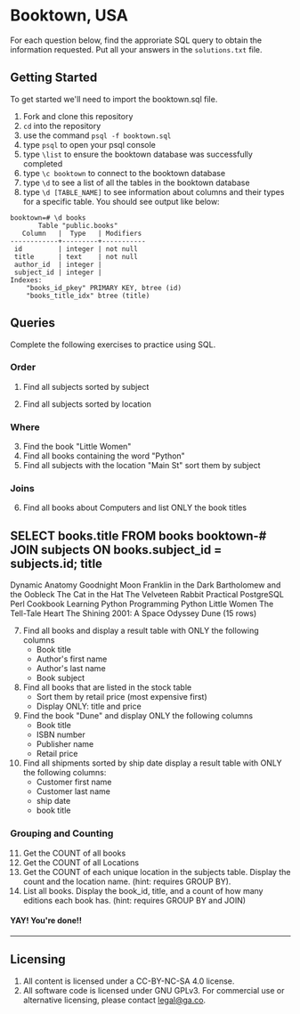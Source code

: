 # Booktown, USA

For each question below, find the approriate SQL query to obtain the information requested. Put all your answers in the `solutions.txt` file.
## Getting Started

To get started we'll need to import the booktown.sql file.

1. Fork and clone this repository
2. `cd` into the repository
3. use the command `psql -f booktown.sql`
4. type `psql` to open your psql console
5. type `\list` to ensure the booktown database was successfully completed
6. type `\c booktown` to connect to the booktown database
7. type `\d` to see a list of all the tables in the booktown database
8. type `\d [TABLE_NAME]` to see information about columns and their types for a specific table. You should see output like below:

```
booktown=# \d books
       Table "public.books"
   Column   |  Type   | Modifiers 
------------+---------+-----------
 id         | integer | not null
 title      | text    | not null
 author_id  | integer | 
 subject_id | integer | 
Indexes:
    "books_id_pkey" PRIMARY KEY, btree (id)
    "books_title_idx" btree (title)
```

## Queries

Complete the following exercises to practice using SQL.

### Order
1. Find all subjects sorted by subject


2. Find all subjects sorted by location

### Where
3. Find the book "Little Women"
4. Find all books containing the word "Python"
5. Find all subjects with the location "Main St" sort them by subject


### Joins

6. Find all books about Computers and list ONLY the book titles

SELECT books.title FROM books 
booktown-# JOIN subjects ON books.subject_id = subjects.id;
            title            
-----------------------------
 Dynamic Anatomy
 Goodnight Moon
 Franklin in the Dark
 Bartholomew and the Oobleck
 The Cat in the Hat
 The Velveteen Rabbit
 Practical PostgreSQL
 Perl Cookbook
 Learning Python
 Programming Python
 Little Women
 The Tell-Tale Heart
 The Shining
 2001: A Space Odyssey
 Dune
(15 rows)

7. Find all books and display a result table with ONLY the following columns
	* Book title
	* Author's first name
	* Author's last name
	* Book subject
8. Find all books that are listed in the stock table
	* Sort them by retail price (most expensive first)
	* Display ONLY: title and price
9. Find the book "Dune" and display ONLY the following columns
	* Book title
	* ISBN number
	* Publisher name
	* Retail price
10. Find all shipments sorted by ship date display a result table with ONLY the following columns:
	* Customer first name
	* Customer last name
	* ship date
	* book title

### Grouping and Counting

11. Get the COUNT of all books
12. Get the COUNT of all Locations
13. Get the COUNT of each unique location in the subjects table. Display the count and the location name. (hint: requires GROUP BY).
14. List all books. Display the book_id, title, and a count of how many editions each book has. (hint: requires GROUP BY and JOIN)

#### YAY! You're done!!

---

## Licensing
1. All content is licensed under a CC-BY-NC-SA 4.0 license.
2. All software code is licensed under GNU GPLv3. For commercial use or alternative licensing, please contact legal@ga.co.
